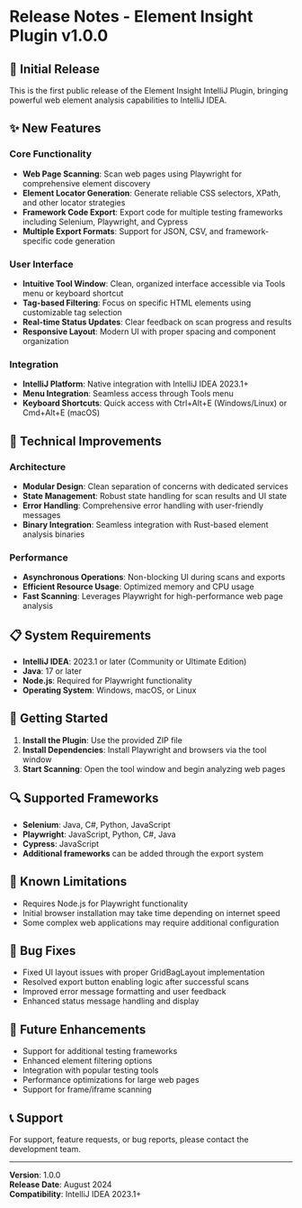 # Release Notes - Element Insight Plugin v1.0.0

## 🎉 Initial Release

This is the first public release of the Element Insight IntelliJ Plugin, bringing powerful web element analysis capabilities to IntelliJ IDEA.

## ✨ New Features

### Core Functionality
- **Web Page Scanning**: Scan web pages using Playwright for comprehensive element discovery
- **Element Locator Generation**: Generate reliable CSS selectors, XPath, and other locator strategies
- **Framework Code Export**: Export code for multiple testing frameworks including Selenium, Playwright, and Cypress
- **Multiple Export Formats**: Support for JSON, CSV, and framework-specific code generation

### User Interface
- **Intuitive Tool Window**: Clean, organized interface accessible via Tools menu or keyboard shortcut
- **Tag-based Filtering**: Focus on specific HTML elements using customizable tag selection
- **Real-time Status Updates**: Clear feedback on scan progress and results
- **Responsive Layout**: Modern UI with proper spacing and component organization

### Integration
- **IntelliJ Platform**: Native integration with IntelliJ IDEA 2023.1+
- **Menu Integration**: Seamless access through Tools menu
- **Keyboard Shortcuts**: Quick access with Ctrl+Alt+E (Windows/Linux) or Cmd+Alt+E (macOS)

## 🔧 Technical Improvements

### Architecture
- **Modular Design**: Clean separation of concerns with dedicated services
- **State Management**: Robust state handling for scan results and UI state
- **Error Handling**: Comprehensive error handling with user-friendly messages
- **Binary Integration**: Seamless integration with Rust-based element analysis binaries

### Performance
- **Asynchronous Operations**: Non-blocking UI during scans and exports
- **Efficient Resource Usage**: Optimized memory and CPU usage
- **Fast Scanning**: Leverages Playwright for high-performance web page analysis

## 📋 System Requirements

- **IntelliJ IDEA**: 2023.1 or later (Community or Ultimate Edition)
- **Java**: 17 or later
- **Node.js**: Required for Playwright functionality
- **Operating System**: Windows, macOS, or Linux

## 🚀 Getting Started

1. **Install the Plugin**: Use the provided ZIP file
2. **Install Dependencies**: Install Playwright and browsers via the tool window
3. **Start Scanning**: Open the tool window and begin analyzing web pages

## 🔍 Supported Frameworks

- **Selenium**: Java, C#, Python, JavaScript
- **Playwright**: JavaScript, Python, C#, Java
- **Cypress**: JavaScript
- **Additional frameworks** can be added through the export system

## 📝 Known Limitations

- Requires Node.js for Playwright functionality
- Initial browser installation may take time depending on internet speed
- Some complex web applications may require additional configuration

## 🐛 Bug Fixes

- Fixed UI layout issues with proper GridBagLayout implementation
- Resolved export button enabling logic after successful scans
- Improved error message formatting and user feedback
- Enhanced status message handling and display

## 🔮 Future Enhancements

- Support for additional testing frameworks
- Enhanced element filtering options
- Integration with popular testing tools
- Performance optimizations for large web pages
- Support for frame/iframe scanning

## 📞 Support

For support, feature requests, or bug reports, please contact the development team.

---

**Version**: 1.0.0  
**Release Date**: August 2024  
**Compatibility**: IntelliJ IDEA 2023.1+
